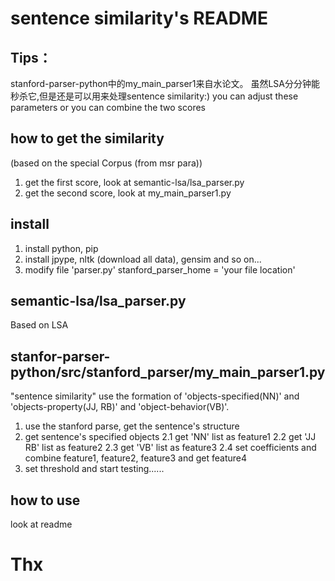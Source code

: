 # sentence similarity's README

## Tips：
stanford-parser-python中的my_main_parser1来自水论文。 虽然LSA分分钟能秒杀它,但是还是可以用来处理sentence similarity:)
you can adjust these parameters or you can combine the two scores

## how to get the similarity
(based on the special Corpus (from msr para))
1. get the first score, look at semantic-lsa/lsa_parser.py
2. get the second score, look at my_main_parser1.py

## install

1. install python, pip
2. install jpype, nltk (download all data), gensim and so on...
3. modify file 'parser.py' 
	stanford_parser_home = 'your file location'

## semantic-lsa/lsa_parser.py
Based on LSA

## stanfor-parser-python/src/stanford_parser/my_main_parser1.py

"sentence similarity" use the formation of 'objects-specified(NN)' and 'objects-property(JJ, RB)' and 'object-behavior(VB)'.

1. use the stanford parse, get the sentence's structure
2. get sentence's specified objects
2.1 get 'NN' list as feature1
2.2 get 'JJ RB' list as feature2
2.3 get 'VB' list as feature3
2.4 set coefficients and combine feature1, feature2, feature3 and get feature4
3. set threshold and start testing......

## how to use
look at readme

# Thx
